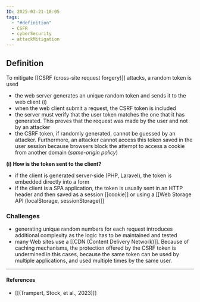 ```yaml
---
ID: 2025-03-21-10:05
tags:
  - "#definition"
  - CSFR
  - cyberSecurity
  - attackMitigation
---
```

## Definition

To mitigate [[CSRF (cross-site request forgery)]] attacks, a random token is used
- the web server generates an unique random token and sends it to the web client (i)
- when the web client submit a request, the CSRF token is included
- the server must verify that the user token matches the one that it has generated. This proves that the request was made by the user and not by an attacker
- the CSRF token, if randomly generated, cannot be guessed by an attacker. Furthermore, an attacker cannot access this token saved in the user session because browsers block the attempt to access a cookie from another domain (*same-origin policy*)

**(i) How is the token sent to the client?**
- if the client is generated server-side (PHP, Laravel), the token is embedded directly into a form
- if the client is a SPA application, the token is usually sent in an HTTP header and then saved as a session [[cookie]] or using a [[Web Storage API (localStorage, sessionStorage)]]

### Challenges

- generating unique random numbers for each request introduces additional complexity as the logic has to be maintained and tested
- many Web sites use a [[CDN (Content Delivery Network)]]. Because of caching mechanisms, the protection offered by the CSRF token is undermined in this cases, because the same token can be used by multiple applications, and used multiple times by the same user.

---
#### References
- [[(Trampert, Stock, et al., 2023)]]